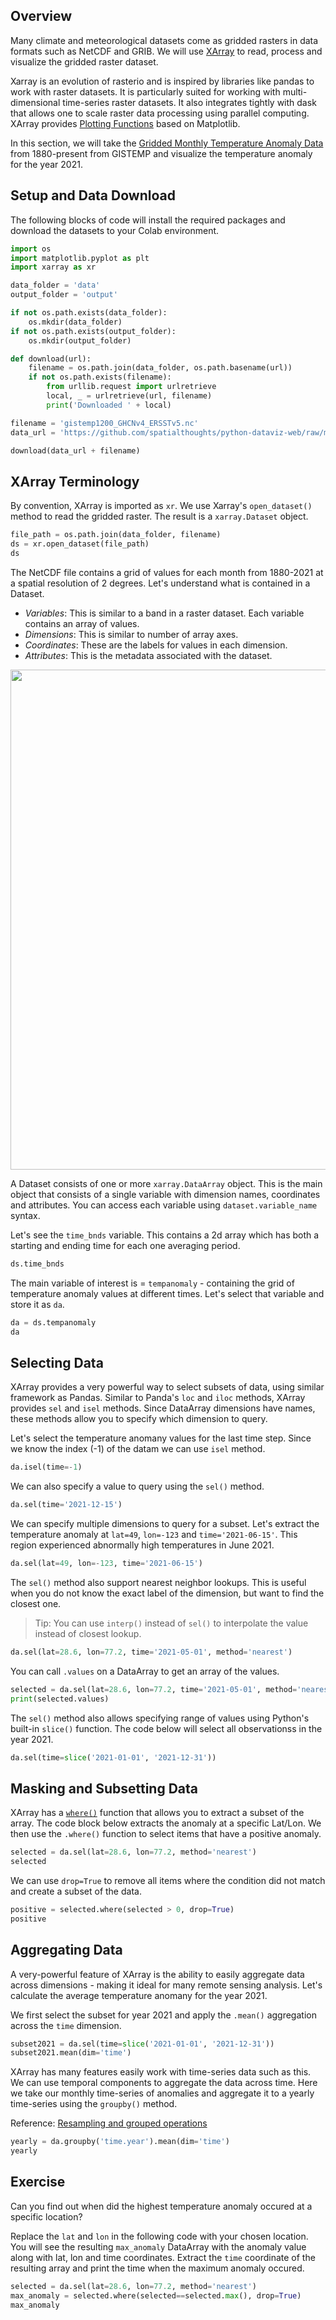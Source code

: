 ## Overview

Many climate and meteorological datasets come as gridded rasters in data formats such as NetCDF and GRIB. We will use [XArray](http://xarray.pydata.org/) to read, process and visualize the gridded raster dataset.

Xarray is an evolution of rasterio and is inspired by libraries like pandas to work with raster datasets. It is particularly suited for working with multi-dimensional time-series raster datasets. It also integrates tightly with dask that allows one to scale raster data processing using parallel computing. XArray provides [Plotting Functions](https://xarray.pydata.org/en/stable/user-guide/plotting.html) based on Matplotlib. 

In this section, we will take the [Gridded Monthly Temperature Anomaly Data](https://data.giss.nasa.gov/gistemp/) from 1880-present from GISTEMP and visualize the temperature anomaly for the year 2021.

## Setup and Data Download

The following blocks of code will install the required packages and download the datasets to your Colab environment.


```python
import os
import matplotlib.pyplot as plt
import xarray as xr
```


```python
data_folder = 'data'
output_folder = 'output'

if not os.path.exists(data_folder):
    os.mkdir(data_folder)
if not os.path.exists(output_folder):
    os.mkdir(output_folder)
```


```python
def download(url):
    filename = os.path.join(data_folder, os.path.basename(url))
    if not os.path.exists(filename):
        from urllib.request import urlretrieve
        local, _ = urlretrieve(url, filename)
        print('Downloaded ' + local)

filename = 'gistemp1200_GHCNv4_ERSSTv5.nc'
data_url = 'https://github.com/spatialthoughts/python-dataviz-web/raw/main/data/gistemp/'

download(data_url + filename)
```

## XArray Terminology

By convention, XArray is imported as `xr`. We use Xarray's `open_dataset()` method to read the gridded raster. The result is a `xarray.Dataset` object.



```python
file_path = os.path.join(data_folder, filename)
ds = xr.open_dataset(file_path)
ds
```

The NetCDF file contains a grid of values for each month from 1880-2021 at a spatial resolution of 2 degrees. Let's understand what is contained in a Dataset.

* *Variables*: This is similar to a band in a raster dataset. Each variable contains an array of values.
* *Dimensions*: This is similar to number of array axes.
* *Coordinates*: These are the labels for values in each dimension. 
* *Attributes*: This is the metadata associated with the dataset.

<img src='https://courses.spatialthoughts.com/images/python_dataviz/xarray_terminology.png' width=800/>

A Dataset consists of one or more `xarray.DataArray` object. This is the main object that consists of a single variable with dimension names, coordinates and attributes. You can access each variable using `dataset.variable_name` syntax.

Let's see the `time_bnds` variable. This contains a 2d array which has both a starting and ending time for each one averaging period.


```python
ds.time_bnds
```

The main variable of interest is = `tempanomaly` - containing the grid of temperature anomaly values at different times. Let's select that variable and store it as `da`.


```python
da = ds.tempanomaly
da
```

## Selecting Data

XArray provides a very powerful way to select subsets of data, using similar framework as Pandas. Similar to Panda's `loc` and `iloc` methods, XArray provides `sel` and `isel` methods. Since DataArray dimensions have names, these methods allow you to specify which dimension to query.

Let's select the temperature anomany values for the last time step. Since we know the index (-1) of the datam we can use `isel` method.


```python
da.isel(time=-1)
```

We can also specify a value to query using the `sel()` method.


```python
da.sel(time='2021-12-15')
```

We can specify multiple dimensions to query for a subset. Let's extract the temperature anomaly at `lat=49`, `lon=-123` and `time='2021-06-15'`. This region experienced abnormally high temperatures in June 2021.


```python
da.sel(lat=49, lon=-123, time='2021-06-15')
```

The `sel()` method also support nearest neighbor lookups. This is useful when you do not know the exact label of the dimension, but want to find the closest one. 

> Tip: You can use `interp()` instead of `sel()` to interpolate the value instead of closest lookup.


```python
da.sel(lat=28.6, lon=77.2, time='2021-05-01', method='nearest')
```

You can call `.values` on a DataArray to get an array of the values.


```python
selected = da.sel(lat=28.6, lon=77.2, time='2021-05-01', method='nearest')
print(selected.values)
```

The `sel()` method also allows specifying range of values using Python's built-in `slice()` function. The code below will select all observationss in the year 2021.


```python
da.sel(time=slice('2021-01-01', '2021-12-31'))
```

## Masking and Subsetting Data

XArray has a [`where()`](https://docs.xarray.dev/en/stable/generated/xarray.DataArray.where.html) function that allows you to extract a subset of the array. The code block below extracts the anomaly at a specific Lat/Lon. We then use the `.where()` function to select items that have a positive anomaly.



```python
selected = da.sel(lat=28.6, lon=77.2, method='nearest')
selected
```

We can use `drop=True` to remove all items where the condition did not match and create a subset of the data.


```python
positive = selected.where(selected > 0, drop=True)
positive
```

## Aggregating Data

A very-powerful feature of XArray is the ability to easily aggregate data across dimensions - making it ideal for many remote sensing analysis. Let's calculate the average temperature anomany for the year 2021.

We first select the subset for year 2021 and apply the `.mean()` aggregation across the `time` dimension.


```python
subset2021 = da.sel(time=slice('2021-01-01', '2021-12-31'))
subset2021.mean(dim='time')
```

XArray has many features easily work with time-series data such as this. We can use temporal components to aggregate the data across time. Here we take our monthly time-series of anomalies and aggregate it to a yearly time-series using the `groupby()` method.

Reference: [Resampling and grouped operations](https://docs.xarray.dev/en/stable/user-guide/time-series.html#resampling-and-grouped-operations)


```python
yearly = da.groupby('time.year').mean(dim='time')
yearly
```

## Exercise

Can you find out when did the highest temperature anomaly occured at a specific location?

Replace the `lat` and `lon` in the following code with your chosen location. You will see the resulting `max_anomaly` DataArray with the anomaly value along with lat, lon and time coordinates.  Extract the `time` coordinate of the resulting array and print the time when the maximum anomaly occured.


```python
selected = da.sel(lat=28.6, lon=77.2, method='nearest')
max_anomaly = selected.where(selected==selected.max(), drop=True)
max_anomaly
```
